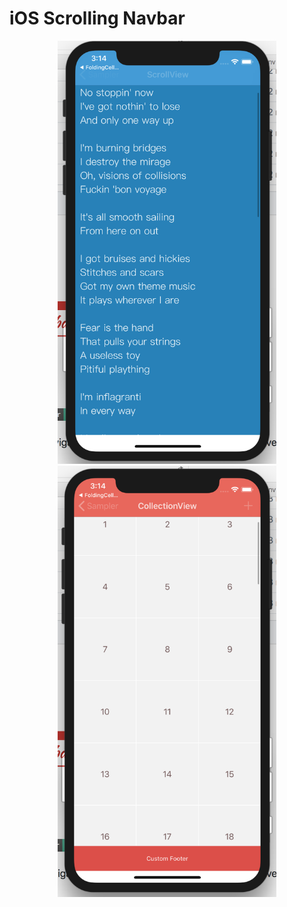 # iOS Scrolling Navbar
<p align="center">
<img src="b.png" width=350/>
<img src="r.png" width=350/>
</p>
